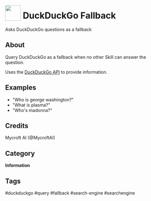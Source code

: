 # <img src='https://rawgithub.com/FortAwesome/Font-Awesome/master/advanced-options/raw-svg/solid/search.svg ' card_color='#22a7f0' width='50' height='50' style='vertical-align:bottom'/> DuckDuckGo Fallback
Asks DuckDuckGo questions as a fallback

## About 
Query DuckDuckGo as a fallback when no other Skill can answer the question.

Uses the [DuckDuckGo API](https://duckduckgo.com/api) to provide information. 


## Examples 
* "Who is george washington?"
* "What is plasma?"
* "Who's madonna?"

## Credits 
Mycroft AI (@MycroftAI)

## Category
**Information**

## Tags
#duckduckgo
#query
#fallback
#search-engine
#searchengine
